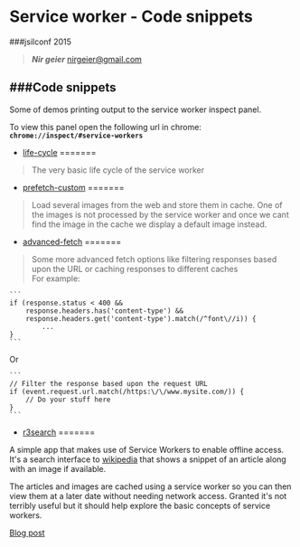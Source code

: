 # Service worker - Code snippets

###jsilconf 2015

>    _**Nir geier**_
nirgeier@gmail.com

###Code snippets
----------------------

Some of demos printing output to the service worker inspect panel.

To view this panel open the following url in chrome:
**`chrome://inspect/#service-workers`**

- <a href="https://nirgeier.github.io/service-worker-demos/life-cycle/index.html" target="_blank">life-cycle<a/>
=======

 > The very basic life cycle of the service worker

- <a href="https://nirgeier.github.io/service-worker-demos/prefetch-custom/index.html" target="_blank">prefetch-custom</a>
=======

 > Load several images from the web and store them in cache. One of the images is not processed by the service worker
 and once we cant find the image in the cache we display a default image instead.

- <a href="https://nirgeier.github.io/service-worker-demos/advanced-fetch/index.html" target="_blank">advanced-fetch</a>
=======

 > Some more advanced fetch options like filtering responses based upon the URL or caching responses to different caches
    <br/>
    For example:

    ```
    if (response.status < 400 &&
        response.headers.has('content-type') &&
        response.headers.get('content-type').match(/^font\//i)) {
            ...
    }
    ```
Or

    ```
    // Filter the response based upon the request URL
    if (event.request.url.match(/https:\/\/www.mysite.com/)) {
        // Do your stuff here
    }
    ```

- <a href="https://github.com/lamplightdev/r3search" target="_blank">r3search</a>
=======

A simple app that makes use of Service Workers to enable offline access. It's a search interface to
[wikipedia](http://en.wikipedia.org/) that shows a snippet of an article along with an image if available.

The articles and images are cached using a service worker so you can then view them at a later date without
needing network access. Granted it's not terribly useful but it should help explore the basic concepts of
service workers.

[Blog post](http://blog.lamplightdev.com/2015/01/06/A-Simple-ServiceWorker-App/)
